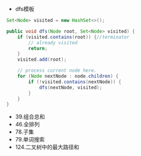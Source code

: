 - dfs模板

```java
Set<Node> visited = new HashSet<>();

public void dfs(Node root, Set<Node> visited) {
    if (visited.contains(root)) {//terminator
        // already visited
        return;
    }
    visited.add(root);

    // process current node here.
    for (Node nextNode : node.children) {
        if (!visited.contains(nextNode)) {
            dfs(nextNode, visited);
        }
    }
}
```

- 39.组合总和
- 46.全排列
- 78.子集
- 79.单词搜索
- 124.二叉树中的最大路径和

